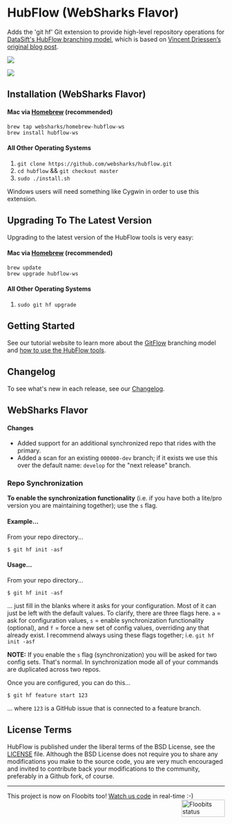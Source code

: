 HubFlow (WebSharks Flavor)
=======

Adds the 'git hf' Git extension to provide high-level repository operations
for [DataSift's HubFlow branching model](http://datasift.github.com/gitflow/), which is based on [Vincent Driessen’s original blog post](http://nvie.com/posts/a-successful-git-branching-model/).

![](http://nvie.com/img/2009/12/Screen-shot-2009-12-24-at-11.32.03.png)

![](https://cloud.githubusercontent.com/assets/53005/3305294/37040e0e-f654-11e3-8042-ae18b34891b7.png)

Installation (WebSharks Flavor)
------------

#### Mac via [Homebrew](http://brew.sh/) (recommended)

```
brew tap websharks/homebrew-hubflow-ws
brew install hubflow-ws
```

#### All Other Operating Systems

1. `git clone https://github.com/websharks/hubflow.git`
2. `cd hubflow` && `git checkout master`
3. `sudo ./install.sh`

Windows users will need something like Cygwin in order to use this extension.

Upgrading To The Latest Version
-------------------------------

Upgrading to the latest version of the HubFlow tools is very easy:

#### Mac via [Homebrew](http://brew.sh/) (recommended)

```
brew update
brew upgrade hubflow-ws
```

#### All Other Operating Systems

1. `sudo git hf upgrade`

Getting Started
---------------

See our tutorial website to learn more about the [GitFlow](http://datasift.github.com/gitflow/IntroducingGitFlow.html) branching model and [how to use the HubFlow tools](http://datasift.github.com/gitflow/GitFlowForGitHub.html).

Changelog
---------

To see what's new in each release, see our [Changelog](http://datasift.github.com/gitflow/ChangeLog.html).

WebSharks Flavor
-----------------------

#### Changes

- Added support for an additional synchronized repo that rides with the primary.
- Added a scan for an existing `000000-dev` branch; if it exists we use this over the default name: `develop` for the "next release" branch.

### Repo Synchronization

**To enable the synchronization functionality** (i.e. if you have both a lite/pro version you are maintaining together); use the `s` flag.

#### Example...

From your repo directory...
```
$ git hf init -asf
```

#### Usage...

From your repo directory...
```
$ git hf init -asf
```
... just fill in the blanks where it asks for your configuration. Most of it can just be left with the default values. To clarify, there are three flags here. `a` = ask for configuration values, `s` = enable synchronization functionality (optional), and `f` = force a new set of config values, overriding any that already exist. I recommend always using these flags together; i.e. `git hf init -asf`

**NOTE:** If you enable the `s` flag (synchronization) you will be asked for two config sets. That's normal. In synchronization mode all of your commands are duplicated across two repos.

Once you are configured, you can do this...

```
$ git hf feature start 123
```

... where `123` is a GitHub issue that is connected to a feature branch.

License Terms
-------------
HubFlow is published under the liberal terms of the BSD License, see the
[LICENSE](LICENSE) file. Although the BSD License does not require you to share
any modifications you make to the source code, you are very much encouraged and
invited to contribute back your modifications to the community, preferably
in a Github fork, of course.

---

This project is now on Floobits too! [Watch us code](https://floobits.com/jaswsinc/hubflow/redirect) in real-time :-) <a href="https://floobits.com/jaswsinc/hubflow/redirect"><img alt="Floobits status" width="100" height="40" src="https://floobits.com/jaswsinc/hubflow.png" align="right" /></a>
